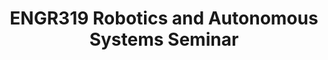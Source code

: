 ---
title: "ENGR319 Robotics and Autonomous Systems Seminar"
collection: courses
type: "Stanford"
# permalink: /courses/eece5644/ 
semester: Winter 2025
location: 
classes: wide
excerpt: ""
---
